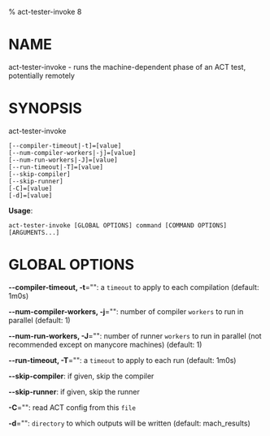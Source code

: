 % act-tester-invoke 8

# NAME

act-tester-invoke - runs the machine-dependent phase of an ACT test, potentially remotely

# SYNOPSIS

act-tester-invoke

```
[--compiler-timeout|-t]=[value]
[--num-compiler-workers|-j]=[value]
[--num-run-workers|-J]=[value]
[--run-timeout|-T]=[value]
[--skip-compiler]
[--skip-runner]
[-C]=[value]
[-d]=[value]
```

**Usage**:

```
act-tester-invoke [GLOBAL OPTIONS] command [COMMAND OPTIONS] [ARGUMENTS...]
```

# GLOBAL OPTIONS

**--compiler-timeout, -t**="": a `timeout` to apply to each compilation (default: 1m0s)

**--num-compiler-workers, -j**="": number of compiler `workers` to run in parallel (default: 1)

**--num-run-workers, -J**="": number of runner `workers` to run in parallel (not recommended except on manycore machines) (default: 1)

**--run-timeout, -T**="": a `timeout` to apply to each run (default: 1m0s)

**--skip-compiler**: if given, skip the compiler

**--skip-runner**: if given, skip the runner

**-C**="": read ACT config from this `file`

**-d**="": `directory` to which outputs will be written (default: mach_results)

